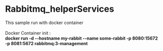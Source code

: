 # Rabbitmq_helperServices

This sample run with docker container <br><br>
Docker Container init : <br><b>docker run -d --hostname my-rabbit --name some-rabbit -p 8080:15672 -p 8081:5672 rabbitmq:3-management </b>
